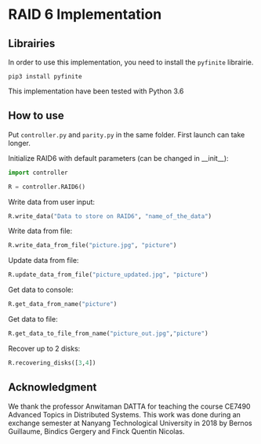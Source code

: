 # RAID 6 Implementation
## Librairies
In order to use this implementation, you need to install the `pyfinite` librairie.
```
pip3 install pyfinite
```
This implementation have been tested with Python 3.6

## How to use
Put `controller.py` and `parity.py` in the same folder. First launch can take longer.

Initialize RAID6 with default parameters (can be changed in \_\_init__):
```python
import controller

R = controller.RAID6()
```

Write data from user input:
```python
R.write_data("Data to store on RAID6", "name_of_the_data")
```

Write data from file:
```python
R.write_data_from_file("picture.jpg", "picture")
```

Update data from file:
```python
R.update_data_from_file("picture_updated.jpg", "picture")
```

Get data to console:
```python
R.get_data_from_name("picture")
```

Get data to file:
```python
R.get_data_to_file_from_name("picture_out.jpg","picture")
```

Recover up to 2 disks:
```python
R.recovering_disks([3,4])
```


## Acknowledgment
We thank the professor Anwitaman DATTA for teaching the course CE7490 Advanced Topics in Distributed Systems. This work was done during an exchange semester at Nanyang Technological University in 2018 by Bernos Guillaume, Bindics Gergery and Finck Quentin Nicolas.